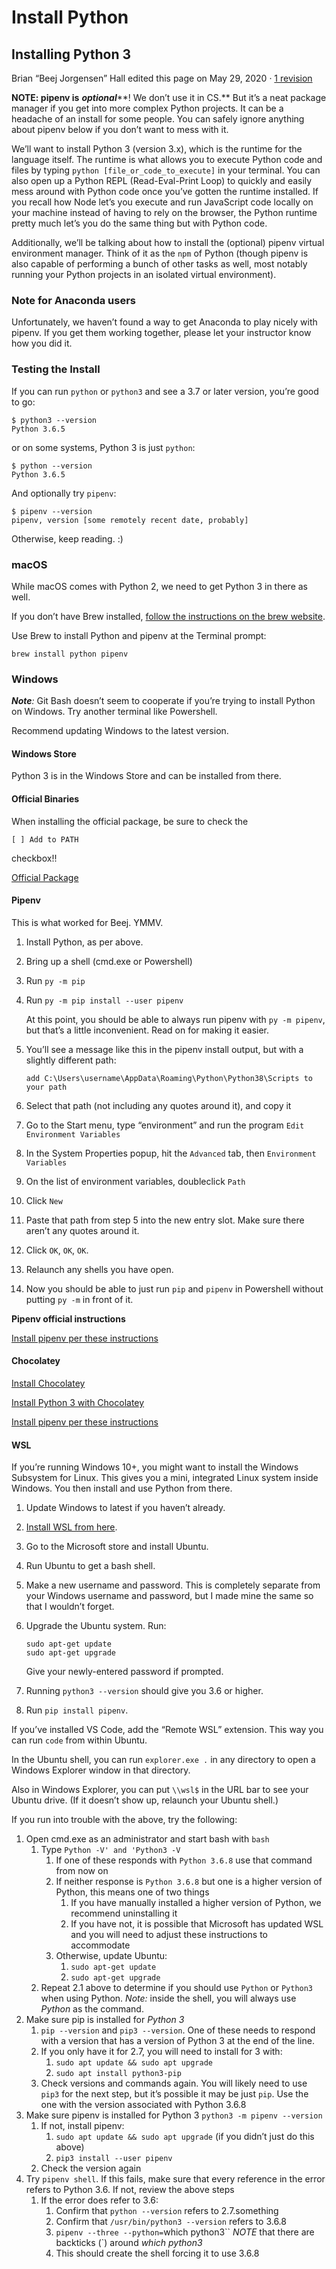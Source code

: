 Install Python
==============

Installing Python 3
-------------------

Brian “Beej Jorgensen” Hall edited this page on May 29, 2020 · [1 revision](https://github.com/LambdaSchool/CS-Wiki/wiki/Installing-Python-3/_history)

**NOTE: pipenv is** ***optional*****! We don’t use it in CS.** But it’s a neat package manager if you get into more complex Python projects. It can be a headache of an install for some people. You can safely ignore anything about pipenv below if you don’t want to mess with it.

We’ll want to install Python 3 (version 3.x), which is the runtime for the language itself. The runtime is what allows you to execute Python code and files by typing `python [file_or_code_to_execute]` in your terminal. You can also open up a Python REPL (Read-Eval-Print Loop) to quickly and easily mess around with Python code once you’ve gotten the runtime installed. If you recall how Node let’s you execute and run JavaScript code locally on your machine instead of having to rely on the browser, the Python runtime pretty much let’s you do the same thing but with Python code.

Additionally, we’ll be talking about how to install the (optional) pipenv virtual environment manager. Think of it as the `npm` of Python (though pipenv is also capable of performing a bunch of other tasks as well, most notably running your Python projects in an isolated virtual environment).

### Note for Anaconda users

Unfortunately, we haven’t found a way to get Anaconda to play nicely with pipenv. If you get them working together, please let your instructor know how you did it.

### Testing the Install

If you can run `python` or `python3` and see a 3.7 or later version, you’re good to go:

    $ python3 --version
    Python 3.6.5

or on some systems, Python 3 is just `python`:

    $ python --version
    Python 3.6.5

And optionally try `pipenv`:

    $ pipenv --version
    pipenv, version [some remotely recent date, probably]

Otherwise, keep reading. :)

### macOS

While macOS comes with Python 2, we need to get Python 3 in there as well.

If you don’t have Brew installed, [follow the instructions on the brew website](https://brew.sh/).

Use Brew to install Python and pipenv at the Terminal prompt:

    brew install python pipenv

### Windows

***Note**:* Git Bash doesn’t seem to cooperate if you’re trying to install Python on Windows. Try another terminal like Powershell.

Recommend updating Windows to the latest version.

#### Windows Store

Python 3 is in the Windows Store and can be installed from there.

#### Official Binaries

When installing the official package, be sure to check the

    [ ] Add to PATH

checkbox!!

[Official Package](https://www.python.org/downloads/windows/)

#### Pipenv

This is what worked for Beej. YMMV.

1.  Install Python, as per above.
2.  Bring up a shell (cmd.exe or Powershell)
3.  Run `py -m pip`
4.  Run `py -m pip install --user pipenv`

    At this point, you should be able to always run pipenv with `py -m pipenv`, but that’s a little inconvenient. Read on for making it easier.

5.  You’ll see a message like this in the pipenv install output, but with a slightly different path:

        add C:\Users\username\AppData\Roaming\Python\Python38\Scripts to your path

6.  Select that path (not including any quotes around it), and copy it
7.  Go to the Start menu, type “environment” and run the program `Edit Environment Variables`
8.  In the System Properties popup, hit the `Advanced` tab, then `Environment Variables`
9.  On the list of environment variables, doubleclick `Path`
10. Click `New`
11. Paste that path from step 5 into the new entry slot. Make sure there aren’t any quotes around it.
12. Click `OK`, `OK`, `OK`.
13. Relaunch any shells you have open.
14. Now you should be able to just run `pip` and `pipenv` in Powershell without putting `py -m` in front of it.

**Pipenv official instructions**

[Install pipenv per these instructions](http://docs.python-guide.org/en/latest/dev/virtualenvs/#virtualenvironments-ref)

#### Chocolatey

[Install Chocolatey](https://chocolatey.org/install)

[Install Python 3 with Chocolatey](https://chocolatey.org/packages/python3)

[Install pipenv per these instructions](http://docs.python-guide.org/en/latest/dev/virtualenvs/#virtualenvironments-ref)

#### WSL

If you’re running Windows 10+, you might want to install the Windows Subsystem for Linux. This gives you a mini, integrated Linux system inside Windows. You then install and use Python from there.

1.  Update Windows to latest if you haven’t already.
2.  [Install WSL from here](https://docs.microsoft.com/en-us/windows/wsl/install-win10).
3.  Go to the Microsoft store and install Ubuntu.
4.  Run Ubuntu to get a bash shell.
5.  Make a new username and password. This is completely separate from your Windows username and password, but I made mine the same so that I wouldn’t forget.
6.  Upgrade the Ubuntu system. Run:

        sudo apt-get update
        sudo apt-get upgrade

    Give your newly-entered password if prompted.

7.  Running `python3 --version` should give you 3.6 or higher.
8.  Run `pip install pipenv`.

If you’ve installed VS Code, add the “Remote WSL” extension. This way you can run `code` from within Ubuntu.

In the Ubuntu shell, you can run `explorer.exe .` in any directory to open a Windows Explorer window in that directory.

Also in Windows Explorer, you can put `\\wsl$` in the URL bar to see your Ubuntu drive. (If it doesn’t show up, relaunch your Ubuntu shell.)

If you run into trouble with the above, try the following:

1.  Open cmd.exe as an administrator and start bash with `bash`
    1.  Type `Python -V' and 'Python3 -V`
        1.  If one of these responds with `Python 3.6.8` use that command from now on
        2.  If neither response is `Python 3.6.8` but one is a higher version of Python, this means one of two things
            1.  If you have manually installed a higher version of Python, we recommend uninstalling it
            2.  If you have not, it is possible that Microsoft has updated WSL and you will need to adjust these instructions to accommodate
        3.  Otherwise, update Ubuntu:
            1.  `sudo apt-get update`
            2.  `sudo apt-get upgrade`
    2.  Repeat 2.1 above to determine if you should use `Python` or `Python3` when using Python. *Note:* inside the shell, you will always use *Python* as the command.
2.  Make sure pip is installed for *Python 3*
    1.  `pip --version` and `pip3 --version`. One of these needs to respond with a version that has a version of Python 3 at the end of the line.
    2.  If you only have it for 2.7, you will need to install for 3 with:
        1.  `sudo apt update && sudo apt upgrade`
        2.  `sudo apt install python3-pip`
    3.  Check versions and commands again. You will likely need to use `pip3` for the next step, but it’s possible it may be just `pip`. Use the one with the version associated with Python 3.6.8
3.  Make sure pipenv is installed for Python 3 `python3 -m pipenv --version`
    1.  If not, install pipenv:
        1.  `sudo apt update && sudo apt upgrade` (if you didn’t just do this above)
        2.  `pip3 install --user pipenv`
    2.  Check the version again
4.  Try `pipenv shell`. If this fails, make sure that every reference in the error refers to Python 3.6. If not, review the above steps
    1.  If the error does refer to 3.6:
        1.  Confirm that `python --version` refers to 2.7.something
        2.  Confirm that `/usr/bin/python3 --version` refers to 3.6.8
        3.  `pipenv --three --python=`which python3\`\` *NOTE* that there are backticks (\`) around *which python3*
        4.  This should create the shell forcing it to use 3.6.8
